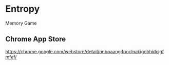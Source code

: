 Entropy
=======

Memory Game


Chrome App Store
----------------

https://chrome.google.com/webstore/detail/onboaangjfpoclnakigcbhidcjgfmfef/
